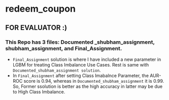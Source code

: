 # redeem_coupon

## FOR EVALUATOR :)

### This Repo has 3 files: Documented _shubham_assignment, shubham_assignment, and Final_Assignment.

- `Final_Assignment` solution is where I have included a new parameter in LGBM for treating Class Imbalance Use Cases. Rest is same with `Documented_shubham_assignment solution`.
- In `Final_Assignment` after setting Class Imabalnce Parameter, the AUR-ROC score is 0.94, whereas in `Documented_shubham_assignment` it is 0.99. So, Former ssolution is better as the high accuracy in latter may be due to High Class Imbalance.
